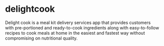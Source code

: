 # delightcook
Delight cook is a meal kit delivery services app that provides customers with pre-portioned and ready-to-cook ingredients along with easy-to-follow recipes to cook meals at home in the easiest and fastest way without compromising on nutritional quality.
